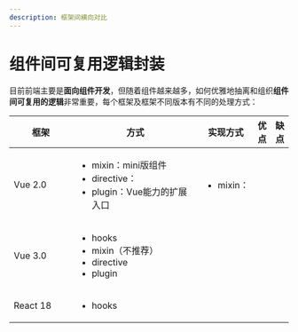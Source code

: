 ```yaml
---
description: 框架间横向对比
---
```


# 组件间可复用逻辑封装

目前前端主要是**面向组件开发**，但随着组件越来越多，如何优雅地抽离和组织**组件间可复用的逻辑**非常重要，每个框架及框架不同版本有不同的处理方式：

<table><thead><tr><th width="138">框架</th><th width="288">方式</th><th>实现方式</th><th>优点</th><th>缺点</th></tr></thead><tbody><tr><td>Vue 2.0</td><td><ul><li>mixin：mini版组件</li><li>directive：</li><li>plugin：Vue能力的扩展入口</li></ul></td><td><ul><li>mixin：</li></ul></td><td></td><td></td></tr><tr><td>Vue 3.0</td><td><ul><li>hooks</li><li>mixin（不推荐）</li><li>directive</li><li>plugin</li></ul></td><td></td><td></td><td></td></tr><tr><td>React 18</td><td><ul><li>hooks</li></ul></td><td></td><td></td><td></td></tr></tbody></table>









